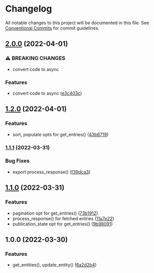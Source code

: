 # Changelog

All notable changes to this project will be documented in this file. See
[Conventional Commits](https://conventionalcommits.org) for commit guidelines.

## [2.0.0](https://github.com/Roslovets-Inc/strapi-client/compare/v1.2.0...v2.0.0) (2022-04-01)


### ⚠ BREAKING CHANGES

* convert code to async

### Features

* convert code to async ([e3c403c](https://github.com/Roslovets-Inc/strapi-client/commit/e3c403c27adcc7b19f7fafbd6b8b1ca92414d69d))

## [1.2.0](https://github.com/Roslovets-Inc/strapi-client/compare/v1.1.1...v1.2.0) (2022-04-01)


### Features

* sort, populate opts for get_entries() ([43b6719](https://github.com/Roslovets-Inc/strapi-client/commit/43b67193d8aebecdd572a92a6d8370bbe353a4bb))

### [1.1.1](https://github.com/Roslovets-Inc/strapi-client/compare/v1.1.0...v1.1.1) (2022-03-31)


### Bug Fixes

* export process_response() ([f39dca3](https://github.com/Roslovets-Inc/strapi-client/commit/f39dca3db5054febd3dec3f41c16fd7dba18531b))

## [1.1.0](https://github.com/Roslovets-Inc/strapi-client/compare/v1.0.0...v1.1.0) (2022-03-31)


### Features

* pagination opt for get_entries() ([73b1912](https://github.com/Roslovets-Inc/strapi-client/commit/73b19124e063ddfcf532016a7f87f327c1aafb2b))
* process_response() for fetched entries ([11a7e22](https://github.com/Roslovets-Inc/strapi-client/commit/11a7e22e2c5e29f205a8bfbb449de3ef6904e019))
* publication_state opt for get_entries() ([9b98091](https://github.com/Roslovets-Inc/strapi-client/commit/9b9809150479293a6eae0ad96111f010edde87ff))

## 1.0.0 (2022-03-30)


### Features

* get_entities(), update_entity() ([6a2d2b4](https://github.com/Roslovets-Inc/strapi-client/commit/6a2d2b40e1768f2658ef3b298aec7d7a257bd718))

